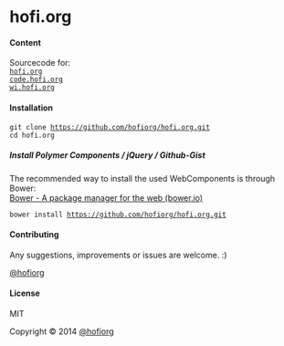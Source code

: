 hofi.org
========

#### Content

Sourcecode for: <br/>
<code>[hofi.org](http://hofi.org)</code><br/>
<code>[code.hofi.org](http://code.hofi.org)</code><br/>
<code>[wi.hofi.org](http://wi.hofi.org)</code><br/>

#### Installation

<code>git clone https://github.com/hofiorg/hofi.org.git</code><br/>
<code>cd hofi.org</code><br/>

##### Install Polymer Components / jQuery / Github-Gist

The recommended way to install the used WebComponents is through Bower:<br/>
[Bower - A package manager for the web (bower.io)](http://www.bower.io/)

<code>bower install https://github.com/hofiorg/hofi.org.git</code><br/>

#### Contributing
Any suggestions, improvements or issues are welcome. :)

[@hofiorg](https://github.com/hofiorg)

#### License
MIT

Copyright &copy; 2014 [@hofiorg](https://github.com/hofiorg)
